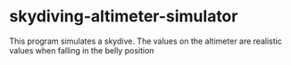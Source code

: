 # skydiving-altimeter-simulator
This program simulates a skydive. The values on the altimeter are realistic values when falling in the belly position
